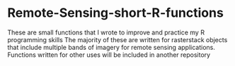 # Remote-Sensing-short-R-functions
These are small functions that I wrote to improve and practice my R programming skills
The majority of these are written for rasterstack objects that include multiple bands of imagery
for remote sensing applications. Functions written for other uses will be included in another 
repository
